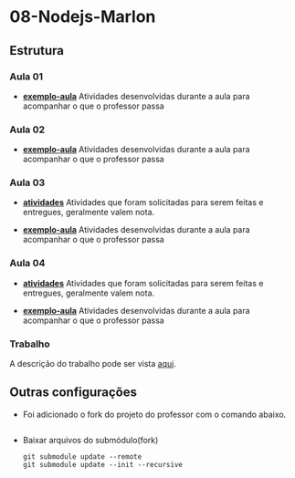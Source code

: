 # 08-Nodejs-Marlon

## Estrutura

### Aula 01

- [**exemplo-aula**](./Aula-01/exemplo-aula/)
    Atividades desenvolvidas durante a aula para acompanhar o que o professor passa

### Aula 02

- [**exemplo-aula**](./Aula-02/exemplo-aula/)
    Atividades desenvolvidas durante a aula para acompanhar o que o professor passa

### Aula 03

- [**atividades**](./Aula-03/atividades/)
Atividades que foram solicitadas para serem feitas e entregues, geralmente valem nota.

- [**exemplo-aula**](./Aula-03/exemplo-aula/)
    Atividades desenvolvidas durante a aula para acompanhar o que o professor passa

### Aula 04

- [**atividades**](./Aula-04/atividades/)
Atividades que foram solicitadas para serem feitas e entregues, geralmente valem nota.

- [**exemplo-aula**](./Aula-04/exemplo-aula/)
    Atividades desenvolvidas durante a aula para acompanhar o que o professor passa

### Trabalho

A descrição do trabalho pode ser vista [aqui](https://pos-unipar.github.io/docs/nodejs/#trabalho-final).


## Outras configurações

- Foi adicionado o fork do projeto do professor com o comando abaixo.  
    ```
    ```

- Baixar arquivos do submódulo(fork)
    ```
    git submodule update --remote
    git submodule update --init --recursive
    ```